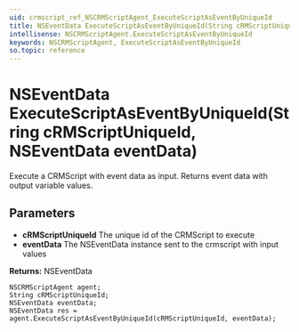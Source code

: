 ```yaml
---
uid: crmscript_ref_NSCRMScriptAgent_ExecuteScriptAsEventByUniqueId
title: NSEventData ExecuteScriptAsEventByUniqueId(String cRMScriptUniqueId, NSEventData eventData)
intellisense: NSCRMScriptAgent.ExecuteScriptAsEventByUniqueId
keywords: NSCRMScriptAgent, ExecuteScriptAsEventByUniqueId
so.topic: reference
---
```


# NSEventData ExecuteScriptAsEventByUniqueId(String cRMScriptUniqueId, NSEventData eventData)

Execute a CRMScript with event data as input. Returns event data with output variable values.

## Parameters

* **cRMScriptUniqueId** The unique id of the CRMScript to execute
* **eventData** The NSEventData instance sent to the crmscript with input values

**Returns:** NSEventData

```crmscript
NSCRMScriptAgent agent;
String cRMScriptUniqueId;
NSEventData eventData;
NSEventData res = agent.ExecuteScriptAsEventByUniqueId(cRMScriptUniqueId, eventData);
```

